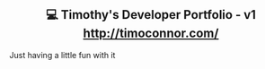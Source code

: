 <h2 align="center">
  💻 Timothy's Developer Portfolio - v1
  <br />
  <a href="http://tim-oconnor.com/">http://timoconnor.com/</a>
</h2>
<p>Just having a little fun with it</p>


 

